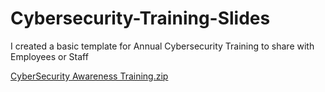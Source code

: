 # Cybersecurity-Training-Slides
I created a basic template for Annual Cybersecurity Training to share with Employees or Staff

[CyberSecurity Awareness Training.zip](https://github.com/user-attachments/files/21471724/CyberSecurity.Awareness.Training.zip)
